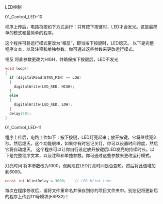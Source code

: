 LED控制

01_Control_LED-10

程序上传后，电路将按如下方式运行：只有按下按键时，LED才会发光。这是最简单的模式和最简单的程序。

这个程序可将运行模式更改为“相反”，即当按下按键时，LED熄灭。
以下是完整程序文本，以及注释和单独参数。你可通过这些参数来更改运行模式。

相反
将此参数更改为HIGH，并确保按下按键后，LED不发光

```c
void loop()
{
  if (digitalRead(BTNA_PIN) == LOW)
  {
    digitalWrite(LED_RED, HIGH);
  }
  else
  {
    digitalWrite(LED_RED, LOW);
  }
  delay(50);
}
```

01_Control_LED-11

程序上传后，电路工作如下：按下按键，LED灯亮起来；放开按键，它将继续亮3秒。然后熄灭。这个功能很棒，如果你有时忘记关灯，你可以设置时间跨度，然后它将自动熄灭。
这个程序可以让你自行设定放开按键后LED发亮的持续时长。以下是完整程序文本，以及注释和单独参数。你可通过这些参数来更改运行模式。

灯亮时间
将本参数改为1000，观察现在LED灯亮时间是否变短。然后将此值增加到6000。

```c
const int blinkDelay = 3000;    // LED blink time
```

每次在程序修改后，请将文件重命名并保存到你的项目文件夹中。别忘记将更新后的程序上传到111号模块(ESP32)！